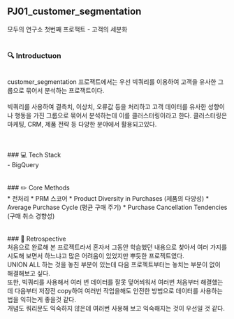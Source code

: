 ## PJ01_customer_segmentation
모두의 연구소 첫번째 프로잭트 - 고객의 세분화
<br/>
<br/>
### 🔍 Introductuon
<br/>
customer_segmentation 프로잭트에서는 우선 빅쿼리를 이용하여 고객을 유사한 그룹으로 묶어서 분석하는 프로잭트이다.<br/>
<br/>
빅쿼리를 사용하여 결측치, 이상치, 오류값 등을 처리하고 고객 데이터를 유사한 성향이나 행동을 가진 그룹으로  묶어서 분석하는데 이를 클러스터링이라고 한다. 클러스터링은 마케팅, CRM, 제품 전략 등 다양한 분야에서 활용되고있다.<br/>
<br/>
<br/>
<br/>
### 💻 Tech Stack
<br/>
  - BigQuery
<br/>
<br/>
<br/>
### ✏️ Core Methods
<br/>
  * 전처리
  * PRM 스코어
  * Product Diversity in Purchases (제품의 다양성)
  * Average Purchase Cycle (평균 구매 주기)
  * Purchase Cancellation Tendencies (구매 취소 경향성)
<br/>
<br/>
<br/>
### 🧠 Retrospective
<br/>
처음으로 완료해 본 프로젝트라서 혼자서 그동안 학습했던 내용으로 찾아서 여러 가지를 시도해 보면서 하느냐고 많은 어려움이 있었지만 뿌듯한 프로젝트였다.<br/> 
UNION ALL 하는 것을 놓친 부분이 있는데 다음 프로젝트부터는 놓치는 부분이 없이 해결해보고 싶다. <br/>
또한, 빅쿼리를 사용해서 여러 번 데이터를 잘못 덮어씌워서 여러번 처음부터 해결했는데 다음부터 저장전 copy하여 여러번 작업을해도 안전한 방법으로 데이터를 사용하는 법을 익히는게 좋을것 같다.<br/>
개념도 쿼리문도 익숙하지 않은데 여러번 사용해 보고 익숙해지는 것이 우선일 것 같다.<br/>
